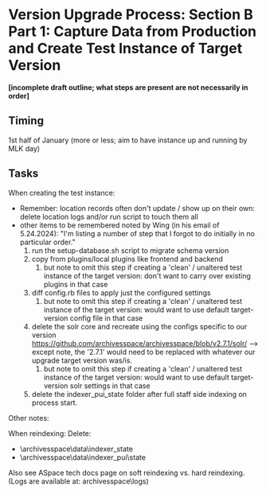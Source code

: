 # Version Upgrade Process: Section B Part 1: Capture Data from Production and Create Test Instance of Target Version

**[incomplete draft outline; what steps are present are not necessarily in order]**

## Timing

1st half of January (more or less; aim to have instance up and running by MLK day)

## Tasks

When creating the test instance:

- Remember: location records often don't update / show up on their own: delete location logs and/or run script to touch them all
- other items to be remembered noted by Wing (in his email of 5.24.2024):
  "I'm listing a number of step that I forgot to do initially in no particular order."
  1. run the setup-database.sh script to migrate schema version
  2. copy from plugins/local plugins like frontend and backend
     1. but note to omit this step if creating a 'clean' / unaltered test instance of the target version: don't want to carry over existing plugins in that case
  3. diff config.rb files to apply just the configured settings
     1. but note to omit this step if creating a 'clean' / unaltered test instance of the target version: would want to use default target-version config file in that case
  4. delete the solr core and recreate using the configs specific to our version https://github.com/archivesspace/archivesspace/blob/v2.7.1/solr/ --> except note, the '2.7.1' would need to be replaced with whatever our upgrade target version was/is.
     1. but note to omit this step if creating a 'clean' / unaltered test instance of the target version: would want to use default target-version solr settings in that case
  5. delete the indexer_pui_state folder after full staff side indexing on process start.

Other notes:

When reindexing: Delete:

- \archivesspace\data\indexer_state
- \archivesspace\data\indexer_pui\state

Also see ASpace tech docs page on soft reindexing vs. hard reindexing.  (Logs are available at: archivesspace\logs\)
